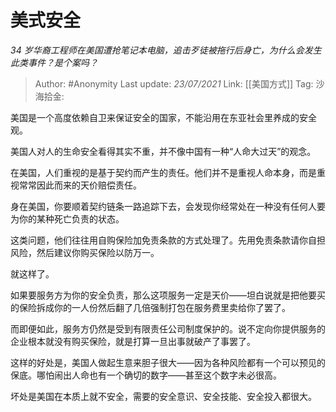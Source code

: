 # 美式安全
*34 岁华裔工程师在美国遭抢笔记本电脑，追击歹徒被拖行后身亡，为什么会发生此类事件？是个案吗？*

> Author: #Anonymity
> Last update: *23/07/2021*
> Link: [[美国方式]]
> Tag:
> 沙海拾金:

美国是一个高度依赖自卫来保证安全的国家，不能沿用在东亚社会里养成的安全观。

美国人对人的生命安全看得其实不重，并不像中国有一种“人命大过天”的观念。

在美国，人们重视的是基于契约而产生的责任。他们并不是重视人命本身，而是重视常常因此而来的天价赔偿责任。

身在美国，你要顺着契约链条一路追踪下去，会发现你经常处在一种没有任何人要为你的某种死亡负责的状态。

这类问题，他们往往用自购保险加免责条款的方式处理了。先用免责条款请你自担风险，然后建议你购买保险以防万一。

就这样了。

如果要服务方为你的安全负责，那么这项服务一定是天价——坦白说就是把他要买的保险拆成你的一人份然后翻了几倍强制打包在服务费里卖给你了罢了。

而即便如此，服务方仍然是受到有限责任公司制度保护的。说不定向你提供服务的企业根本就没有购买保险，就是打算一旦出事就破产了事罢了。

这样的好处是，美国人做起生意来胆子很大——因为各种风险都有一个可以预见的保底。哪怕闹出人命也有一个确切的数字——甚至这个数字未必很高。

坏处是美国在本质上就不安全，需要的安全意识、安全技能、安全投入都很大。
